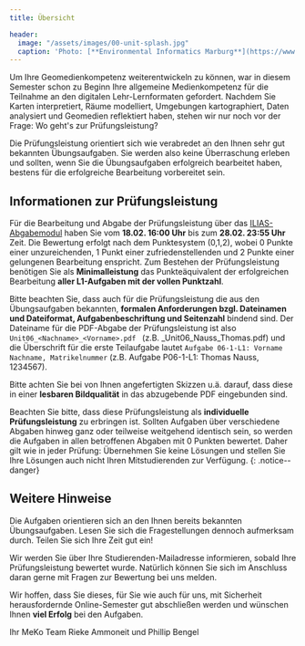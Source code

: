 ```yaml
---
title: Übersicht

header:
  image: "/assets/images/00-unit-splash.jpg"
  caption: 'Photo: [**Environmental Informatics Marburg**](https://www.flickr.com/environmentalinformatics-marburg/)'
---
```


<!--more-->



Um Ihre Geomedienkompetenz weiterentwickeln zu können, war in diesem Semester schon zu Beginn Ihre allgemeine Medienkompetenz für die Teilnahme an den digitalen Lehr-Lernformaten gefordert. Nachdem Sie Karten interpretiert, Räume modelliert, Umgebungen kartographiert, Daten analysiert und Geomedien reflektiert haben, stehen wir nur noch vor der Frage: Wo geht's zur Prüfungsleistung?

<!--more-->

Die Prüfungsleistung orientiert sich wie verabredet an den Ihnen sehr gut bekannten Übungsaufgaben.  Sie werden also keine Überraschung erleben und sollten, wenn Sie die Übungsaufgaben erfolgreich bearbeitet haben, bestens für die erfolgreiche Bearbeitung vorbereitet sein.


## Informationen zur Prüfungsleistung
Für die Bearbeitung und Abgabe der Prüfungsleistung über das [ILIAS-Abgabemodul](https://ilias.uni-marburg.de/ilias.php?ref_id=2115155&ass_id=29459&cmd=showOverview&cmdClass=ilobjexercisegui&cmdNode=b3:mm&baseClass=ilExerciseHandlerGUI) haben Sie vom **18.02. 16:00 Uhr** bis zum **28.02. 23:55 Uhr** Zeit. Die Bewertung erfolgt nach dem Punktesystem (0,1,2), wobei 0 Punkte einer unzureichenden, 1 Punkt einer zufriedenstellenden und 2 Punkte einer gelungenen Bearbeitung enspricht. Zum Bestehen der Prüfungsleistung benötigen Sie als **Minimalleistung** das Punkteäquivalent der erfolgreichen Bearbeitung **aller L1-Aufgaben mit der vollen Punktzahl**.

Bitte beachten Sie, dass auch für die Prüfungsleistung die aus den Übungsaufgaben bekannten, **formalen Anforderungen bzgl. Dateinamen und Dateiformat, Aufgabenbeschriftung und Seitenzahl** bindend sind. Der Dateiname für die PDF-Abgabe der Prüfungsleistung ist also ```Unit06_<Nachname>_<Vorname>.pdf ``` (z.B. _Unit06\_Nauss\_Thomas.pdf) und die Überschrift für die erste Teilaufgabe lautet ```Aufgabe 06-1-L1: Vorname Nachname, Matrikelnummer``` (z.B. Aufgabe P06-1-L1: Thomas Nauss, 1234567).

Bitte achten Sie bei von Ihnen angefertigten Skizzen u.ä. darauf, dass diese in einer **lesbaren Bildqualität** in das abzugebende PDF eingebunden sind.

Beachten Sie bitte, dass diese Prüfungsleistung als **individuelle Prüfungsleistung** zu erbringen ist. Sollten Aufgaben über verschiedene Abgaben hinweg ganz oder teilweise weitgehend identisch sein, so werden die Aufgaben in allen betroffenen Abgaben mit 0 Punkten bewertet. Daher gilt wie in jeder Prüfung: Übernehmen Sie keine Lösungen und stellen Sie Ihre Lösungen auch nicht Ihren Mitstudierenden zur Verfügung.
{: .notice--danger}

## Weitere Hinweise

Die Aufgaben orientieren sich an den Ihnen bereits bekannten Übungsaufgaben. Lesen Sie sich die Fragestellungen dennoch aufmerksam durch. Teilen Sie sich Ihre Zeit gut ein!

Wir werden Sie über Ihre Studierenden-Mailadresse informieren, sobald Ihre Prüfungsleistung bewertet wurde. Natürlich können Sie sich im Anschluss daran gerne mit Fragen zur Bewertung bei uns melden.

Wir hoffen, dass Sie dieses, für Sie wie auch für uns, mit Sicherheit herausfordernde Online-Semester gut abschließen werden und wünschen Ihnen **viel Erfolg** bei den Aufgaben.

Ihr MeKo Team
Rieke Ammoneit und Phillip Bengel
